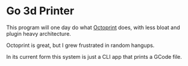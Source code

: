 # Go 3d Printer

This program will one day do what [Octoprint](https://octoprint.org/) does, with less bloat and plugin heavy architecture. 

Octoprint is great, but I grew frustrated in random hangups.

In its current form this system is just a CLI app that prints a GCode file.
